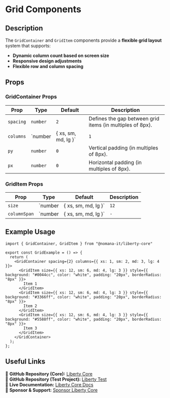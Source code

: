 # Grid Components

## Description
The `GridContainer` and `GridItem` components provide a **flexible grid layout** system that supports:
- **Dynamic column count based on screen size**
- **Responsive design adjustments**
- **Flexible row and column spacing**

## Props

### GridContainer Props
| Prop         | Type                         | Default  | Description |
|-------------|-----------------------------|---------|-------------|
| `spacing`  | `number`                   | `2`     | Defines the gap between grid items (in multiples of 8px). |
| `columns`  | `number | { xs, sm, md, lg }` | `1`     | Number of columns, can be responsive. |
| `py`       | `number`                   | `0`     | Vertical padding (in multiples of 8px). |
| `px`       | `number`                   | `0`     | Horizontal padding (in multiples of 8px). |

### GridItem Props
| Prop         | Type                         | Default  | Description |
|-------------|-----------------------------|---------|-------------|
| `size`     | `number | { xs, sm, md, lg }` | `12`    | Column span of the grid item, can be responsive. |
| `columnSpan` | `number | { xs, sm, md, lg }` | `-`     | Allows setting span dynamically. |

## Example Usage
```tsx
import { GridContainer, GridItem } from "@nomana-it/liberty-core"

export const GridExample = () => {
  return (
    <GridContainer spacing={2} columns={{ xs: 1, sm: 2, md: 3, lg: 4 }}>
      <GridItem size={{ xs: 12, sm: 6, md: 4, lg: 3 }} style={{ background: "#0044cc", color: "white", padding: "20px", borderRadius: "8px" }}>
        Item 1
      </GridItem>
      <GridItem size={{ xs: 12, sm: 6, md: 4, lg: 3 }} style={{ background: "#3366ff", color: "white", padding: "20px", borderRadius: "8px" }}>
        Item 2
      </GridItem>
      <GridItem size={{ xs: 12, sm: 6, md: 4, lg: 3 }} style={{ background: "#5588ff", color: "white", padding: "20px", borderRadius: "8px" }}>
        Item 3
      </GridItem>
    </GridContainer>
  );
};
```

## Useful Links
🔗 **GitHub Repository (Core):** [Liberty Core](https://github.com/fblettner/liberty-core/)  
🔗 **GitHub Repository (Test Project):** [Liberty Test](https://github.com/fblettner/liberty-test/)  
📖 **Live Documentation:** [Liberty Core Docs](https://docs.nomana-it.fr/liberty-core/)  
💖 **Sponsor & Support:** [Sponsor Liberty Core](https://github.com/sponsors/fblettner) 